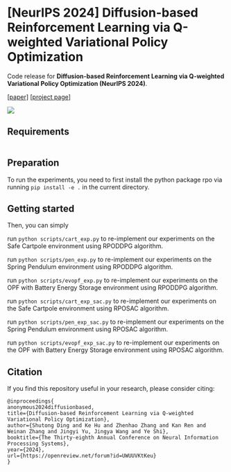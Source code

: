 # [NeurIPS 2024] Diffusion-based Reinforcement Learning via Q-weighted Variational Policy Optimization

Code release for **Diffusion-based Reinforcement Learning via Q-weighted Variational Policy Optimization (NeurIPS 2024)**.

[[paper]](#) [[project page]](#)

![](./imgs/QVPO_pipeline.jpg)

## Requirements
```

```
## Preparation

To run the experiments, you need to first install the python package rpo via running `pip install -e .` in the current directory.

## Getting started
Then, you can simply 

run `python scripts/cart_exp.py` to re-implement our experiments on the Safe Cartpole environment using RPODDPG algorithm.

run `python scripts/pen_exp.py` to re-implement our experiments on the Spring Pendulum environment using RPODDPG algorithm.

run `python scripts/evopf_exp.py` to re-implement our experiments on the OPF with Battery Energy Storage environment using RPODDPG algorithm.

run `python scripts/cart_exp_sac.py` to re-implement our experiments on the Safe Cartpole environment using RPOSAC algorithm.

run `python scripts/pen_exp_sac.py` to re-implement our experiments on the Spring Pendulum environment using RPOSAC algorithm.

run `python scripts/evopf_exp_sac.py` to re-implement our experiments on the OPF with Battery Energy Storage environment using RPOSAC algorithm.

## Citation
If you find this repository useful in your research, please consider citing:

```
@inproceedings{
anonymous2024diffusionbased,
title={Diffusion-based Reinforcement Learning via Q-weighted Variational Policy Optimization},
author={Shutong Ding and Ke Hu and Zhenhao Zhang and Kan Ren and Weinan Zhang and Jingyi Yu, Jingya Wang and Ye Shi},
booktitle={The Thirty-eighth Annual Conference on Neural Information Processing Systems},
year={2024},
url={https://openreview.net/forum?id=UWUUVKtKeu}
}
